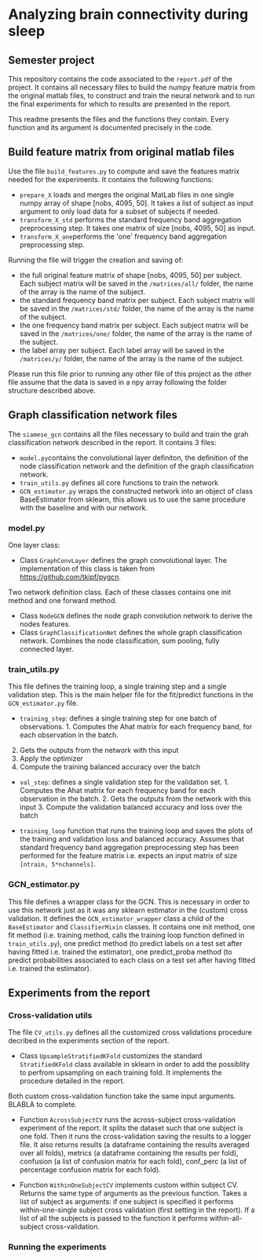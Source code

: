 # Analyzing brain connectivity during sleep 
## Semester project

This repository contains the code associated to the `report.pdf` of the project. It contains all necessary files to build the numpy feature matrix from the original matlab files, to construct and train the neural network and to run the final experiments for which to results are presented in the report.

This readme presents the files and the functions they contain. Every function and its argument is documented precisely in the code.

## Build feature matrix from original matlab files 
Use the file `build_features.py` to compute and save the features matrix needed for the experiments. 
It contains the following functions:
* `prepare_X` loads and merges the original MatLab files in one single numpy array of shape [nobs, 4095, 50]. It takes a list of subject as input argument to only load data for a subset of subjects if needed. 
* `transform_X_std` performs the standard frequency band aggregation preprocessing step. It takes one matrix of size [nobs, 4095, 50] as input.
* `transform_X_one`performs the 'one' frequency band aggregation preprocessing step.

Running the file will trigger the creation and saving of:
 * the full original feature matrix of shape [nobs, 4095, 50] per subject. Each subject matrix will be saved in the `/matrices/all/` folder, the name of the array is the name of the subject.
 * the standard frequency band matrix per subject. Each subject matrix will be saved in the `/matrices/std/` folder, the name of the array is the name of the subject.
 * the one frequency band matrix per subject. Each subject matrix will be saved in the `/matrices/one/` folder, the name of the array is the name of the subject.
 * the label array per subject. Each label array will be saved in the `/matrices/y/` folder, the name of the array is the name of the subject.
 
Please run this file prior to running any other file of this project as the other file assume that the data is saved in a npy array following the folder structure described above.
              
## Graph classification network files
The `siamese_gcn` contains all the files necessary to build and train the grah classification network described in the report. It contains 3 files:
* `model.py`contains the convolutional layer definiton, the definition of the node classification network and the definition of the graph classification network. 
* `train_utils.py` defines all core functions to train the network
* `GCN_estimator.py` wraps the constructed network into an object of class BaseEstimator from sklearn, this allows us to use the same procedure with the baseline and with our network. 

### model.py
One layer class:
* Class `GraphConvLayer` defines the graph convolutional layer. The implementation of this class is taken from https://github.com/tkipf/pygcn.

Two network definition class. Each of these classes contains one init method and one forward method.
* Class `NodeGCN` defines the node graph convolution network to derive the nodes features.
* Class `GraphClassificationNet` defines the whole graph classification network. Combines the node classification, sum pooling, fully connected layer.

### train_utils.py
This file defines the training loop, a single training step and a single validation step. This is the main helper file for
the fit/predict functions in the `GCN_estimator.py` file.

* `training_step`: defines a single training step for one batch of observations. 1. Computes the Ahat matrix for each frequency band, for each observation in the batch.
2. Gets the outputs from the network with this input
3. Apply the optimizer
4. Compute the training balanced accuracy over the batch
 * `val_step`: defines a single validation step for the validation set.
        1. Computes the Ahat matrix for each frequency band
           for each observation in the batch.
        2. Gets the outputs from the network with this input
        3. Compute the validation balanced accuracy and loss over the batch

* `training_loop` function that runs the training loop and saves the plots of the training and validation loss and balanced accuracy. Assumes that standard frequency band aggregation preprocessing step has been performed for the feature matrix i.e. expects an input matrix of size `[ntrain, 5*nchannels]`. 

### GCN_estimator.py
This file defines a wrapper class for the GCN. This is necessary in order to use this network just as
it was any sklearn estimator in the (custom) cross validation.
It defines the `GCN_estimator_wrapper` class a child of the `BaseEstimator` and `ClassifierMixin` classes. It contains one init method, one fit method (i.e. training method, calls the training loop function defined in `train_utils.py`), one predict method (to predict labels on a test set after having fitted i.e. trained the estimator), one predict_proba method (to predict probabilities associated to each class on a test set after having fitted i.e. trained the estimator).

## Experiments from the report
### Cross-validation utils
The file `CV_utils.py`  defines all the customized cross validations procedure decribed in the experiments section of the report.

* Class `UpsampleStratifiedKFold` customizes the standard `StratifiedKFold` class available in sklearn in order to add the possiblity to perfrom upsampling on each training fold. It implements the procedure detailed in the report.

Both custom cross-validation function take the same input arguments. BLABLA to complete.
* Function `AcrossSubjectCV` runs the across-subject cross-validation experiment of the report. It splits the dataset such that one subject is one fold. Then it runs the cross-validation saving the results to a logger file. It also returns         results (a dataframe containing the results averaged over all folds), metrics (a dataframe containing the results per fold), confusion (a list of confusion matrix for each fold), conf_perc (a list of percentage confusion matrix for each fold).

* Function `WithinOneSubjectCV` implements custom within subject CV. Returns the same type of arguments as the previous function. Takes a list of subject as arguments: if one subject is specified it performs within-one-single subject cross validation (first setting in the report). If a list of all the subjects is passed to the function it performs within-all-subject cross-validation. 


### Running the experiments

